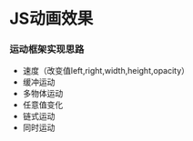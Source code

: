 # JS动画效果

### 运动框架实现思路

+ 速度（改变值left,right,width,height,opacity）
+ 缓冲运动
+ 多物体运动
+ 任意值变化
+ 链式运动
+ 同时运动

